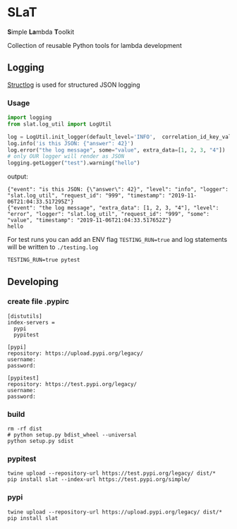 # SLaT
**S**imple **La**mbda **T**oolkit

Collection of reusable Python tools for lambda development


## Logging
 [Structlog](http://www.structlog.org/en/stable/index.html) is used for structured JSON logging
 
 ### Usage
```python
import logging
from slat.log_util import LogUtil

log = LogUtil.init_logger(default_level='INFO',  correlation_id_key_val={'request_id': '999'})
log.info('is this JSON: {"answer": 42}')
log.error("the log message", some="value", extra_data=[1, 2, 3, "4"])
# only OUR logger will render as JSON
logging.getLogger("test").warning("hello")
```
output:
```
{"event": "is this JSON: {\"answer\": 42}", "level": "info", "logger": "slat.log_util", "request_id": "999", "timestamp": "2019-11-06T21:04:33.517295Z"}
{"event": "the log message", "extra_data": [1, 2, 3, "4"], "level": "error", "logger": "slat.log_util", "request_id": "999", "some": "value", "timestamp": "2019-11-06T21:04:33.517652Z"}
hello
```

For test runs you can add an ENV flag `TESTING_RUN=true` and log statements will be written to `./testing.log`
```
TESTING_RUN=true pytest
```

## Developing

### create file .pypirc
```
[distutils]
index-servers =
  pypi
  pypitest

[pypi]
repository: https://upload.pypi.org/legacy/
username:
password:

[pypitest]
repository: https://test.pypi.org/legacy/
username:
password:
```

### build
```
rm -rf dist
# python setup.py bdist_wheel --universal
python setup.py sdist
```

### pypitest
```
twine upload --repository-url https://test.pypi.org/legacy/ dist/*
pip install slat --index-url https://test.pypi.org/simple/
```

### pypi
```
twine upload --repository-url https://upload.pypi.org/legacy/ dist/*
pip install slat
```